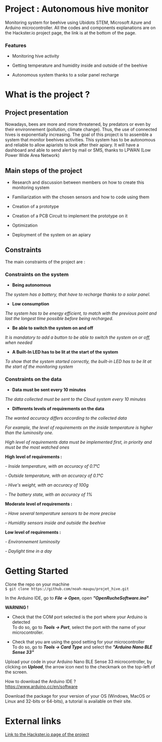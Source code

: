 # Project : Autonomous hive monitor
Monitoring system for beehive using Ubidots STEM, Microsoft Azure and Arduino microcontroller.
All the codes and components explanations are on the Hackster.io project page, the link is at the bottom of the page.

### Features
- Monitoring hive activity

- Getting temperature and humidity inside and outside of the beehive

- Autonomous system thanks to a solar panel recharge



# What is the project ?
## Project presentation
Nowadays, bees are more and more threatened, by predators or even by their environnement (pollution, climate change).
Thus, the use of connected hives is exponentially increasing.
The goal of this project is to assemble a system that monitor beehives activities.
This system has to be autonomous and reliable to allow apiarists to look after their apiary.
It will have a dashboard and able to send alert by mail or SMS, thanks to LPWAN (Low Power Wide Area Network)

## Main steps of the project

- Research and discussion between members on how to create this monitoring system

- Familiarization with the chosen sensors and how to code using them

- Creation of a prototype

- Creation of a PCB Circuit to implement the prototype on it

- Optimization 

- Deployment of the system on an apiary


## Constraints
The main constraints of the project are :
### Constraints on the system

- **Being autonomous**

*The system has a battery, that have to recharge thanks to a solar panel.*

- **Low consumption**

*The system has to be energy efficient, to match with the previous point and last the longest time possible before being recharged.*

- **Be able to switch the system on and off**

*It is mandatory to add a button to be able to switch the system on or off, when needed*

- **A Built-In LED has to be lit at the start of the system**

*To show that the system started correctly, the built-in LED has to be lit at the start of the monitoring system*

### Constraints on the data

- **Data must be sent every 10 minutes**

*The data collected must be sent to the Cloud system every 10 minutes*

- **Differents levels of requirements on the data**

*The wanted accuracy differs according to the collected data*

*For example, the level of requirements on the inside temperature is higher than the luminosity one.*

*High level of requirements data must be implemented first, in priority and must be the most watched ones*

**High level of requirements :**

*- Inside temperature, with an accuracy of 0.1°C*

*- Outside temperature, with an accuracy of 0.1°C*

*- Hive's weight, with an accuracy of 100g*

*- The battery state, with an accuracy of 1%*


**Moderate level of requirements :**

*- Have several temperature sensors to be more precise*

*- Humidity sensors inside and outside the beehive*


**Low level of requirements :**

*- Environnement luminosity*

*- Daylight time in a day*


# Getting Started

Clone the repo on your machine  
`$ git clone https://github.com/noah-maupu/projet_hive.git`

In the Arduino IDE, go to ***File -> Open***, open ***"OpenRucheSoftware.ino"***

**WARNING !**  
- Check that the COM port selected is the port where your Arduino is detected  
To do so, go to ***Tools -> Port***, select the port with the name of your microcontroller.

- Check that you are using the good setting for your microcontroller  
To do so, go to ***Tools -> Card Type*** and select the ***"Arduino Nano BLE Sense 33"***

Upload your code in your Arduino Nano BLE Sense 33 microcontroller, by clicking on ***Upload***, the arrow icon next to the checkmark on the top-left of the screen.


How to download the Arduino IDE ?  
https://www.arduino.cc/en/software 
 
Download the package for your version of your OS (Windows, MacOS or Linux and 32-bits or 64-bits), a tutorial is available on their site.  



# External links

[Link to the Hackster.io page of the project](https://www.hackster.io/noahmaupu/hive-monitoring-system-05767d)



